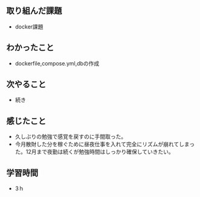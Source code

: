 ## 取り組んだ課題
- docker課題

## わかったこと
- dockerfile,compose.yml,dbの作成

## 次やること
- 続き

## 感じたこと
- 久しぶりの勉強で感覚を戻すのに手間取った。
- 今月散財した分を稼ぐために昼夜仕事を入れて完全にリズムが崩れてしまった。12月まで夜勤は続くが勉強時間はしっかり確保していきたい。

## 学習時間
- 3ｈ
